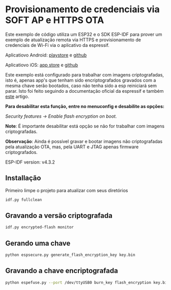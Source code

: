 # Provisionamento de credenciais via SOFT AP e HTTPS OTA

Este exemplo de código utiliza um ESP32 e o SDK ESP-IDF para prover um exemplo de atualização remota via HTTPS e provisionamento de credenciais de Wi-Fi via o aplicativo da espressif. 

Aplicatiovo Android: [playstore](https://play.google.com/store/apps/details?id=com.espressif.provsoftap) e [github](https://github.com/espressif/esp-idf-provisioning-android)

Aplicatiovo iOS: [app store](https://apps.apple.com/in/app/esp-softap-provisioning/id1474040630) e [github](https://github.com/espressif/esp-idf-provisioning-ios)

Este exemplo está configurado para trabalhar com imagens criptografadas, isto é, apenas app's que tenham sido encriptografados gravados com a mesma chave serão bootados, caso não tenha sido a esp reiniciará sem parar. Isto foi feito seguindo a documentação oficial da espressif e também [este](https://www.embarcados.com.br/protecao-da-flash-no-esp32/) artigo.

**Para desabilitar esta função, entre no menuconfig e desabilite as opções:** 

_Security features -> Enable flash encryption on boot._

__Note__: É importante desabilitar está opção se não for trabalhar com imagens criptografadas.


__Observação__: Ainda é possível gravar e bootar imagens não criptografadas pela atualização OTA, mas, pela UART e JTAG apenas firmware criptografados.

ESP-IDF version: v4.3.2


## Installação

Primeiro limpe o projeto para atualizar com seus diretórios

```bash
idf.py fullclean
```

## Gravando a versão criptografada

```bash
idf.py encrypted-flash monitor
```

## Gerando uma chave

```bash
python espsecure.py generate_flash_encryption_key key.bin
```

## Gravando a chave encriptografada

```bash
python espefuse.py --port /dev/ttyUSB0 burn_key flash_encryption key.bin
```
